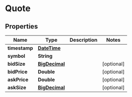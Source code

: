 
# Quote

## Properties
Name | Type | Description | Notes
------------ | ------------- | ------------- | -------------
**timestamp** | [**DateTime**](DateTime.md) |  | 
**symbol** | **String** |  | 
**bidSize** | [**BigDecimal**](BigDecimal.md) |  |  [optional]
**bidPrice** | **Double** |  |  [optional]
**askPrice** | **Double** |  |  [optional]
**askSize** | [**BigDecimal**](BigDecimal.md) |  |  [optional]



